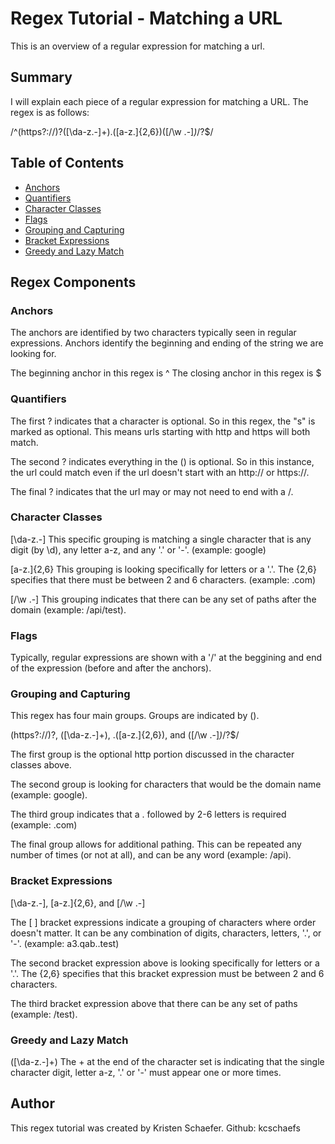# Regex Tutorial - Matching a URL

This is an overview of a regular expression for matching a url.

## Summary
I will explain each piece of a regular expression for matching a URL. The regex is as follows:

/^(https?:\/\/)?([\da-z\.-]+)\.([a-z\.]{2,6})([\/\w \.-]*)*\/?$/

## Table of Contents

- [Anchors](#anchors)
- [Quantifiers](#quantifiers)
- [Character Classes](#character-classes)
- [Flags](#flags)
- [Grouping and Capturing](#grouping-and-capturing)
- [Bracket Expressions](#bracket-expressions)
- [Greedy and Lazy Match](#greedy-and-lazy-match)

## Regex Components

### Anchors
The anchors are identified by two characters typically seen in regular expressions. Anchors identify the beginning and ending of the string we are looking for.

The beginning anchor in this regex is ^
The closing anchor in this regex is $

### Quantifiers
The first ? indicates that a character is optional. So in this regex, the "s" is marked as optional. This means urls starting with http and https will both match.

The second ? indicates everything in the () is optional. So in this instance, the url could match even if the url doesn't start with an http:// or https://.

The final ? indicates that the url may or may not need to end with a /.

### Character Classes
[\da-z\.-]
This specific grouping is matching a single character that is any digit (by \d), any letter a-z, and any '.' or '-'. (example: google)

[a-z\.]{2,6}
This grouping is looking specifically for letters or a '.'. The {2,6} specifies that there must be between 2 and 6 characters. (example: .com)

[\/\w \.-]
This grouping indicates that there can be any set of paths after the domain (example: /api/test).

### Flags
Typically, regular expressions are shown with a '/' at the beggining and end of the expression (before and after the anchors).

### Grouping and Capturing
This regex has four main groups. Groups are indicated by ().

(https?:\/\/)?, ([\da-z\.-]+), \.([a-z\.]{2,6}), and ([\/\w \.-]*)*\/?$/

The first group is the optional http portion discussed in the character classes above. 

The second group is looking for characters that would be the domain name (example: google).

The third group indicates that a . followed by 2-6 letters is required (example: .com)

The final group allows for additional pathing. This can be repeated any number of times (or not at all), and can be any word (example: /api).

### Bracket Expressions
[\da-z\.-], [a-z\.]{2,6}, and [\/\w \.-]

The [ ] bracket expressions indicate a grouping of characters where order doesn't matter. It can be any combination of digits, characters, letters, '.', or '-'.
(example: a3.qab..test)

The second bracket expression above is looking specifically for letters or a '.'. The {2,6} specifies that this bracket expression must be between 2 and 6 characters.

The third bracket expression above that there can be any set of paths (example: /test).

### Greedy and Lazy Match
([\da-z\.-]+)
The + at the end of the character set is indicating that the single character digit, letter a-z, '.' or '-' must appear one or more times.

## Author
This regex tutorial was created by Kristen Schaefer. Github: kcschaefs
